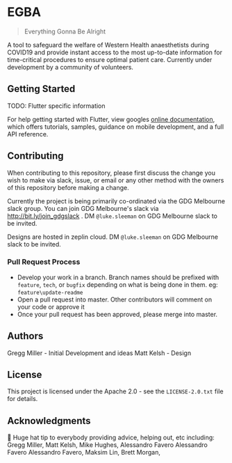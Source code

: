 # EGBA

> Everything
> Gonna
> Be
> Alright

A tool to safeguard the welfare of Western Health anaesthetists during COVID19 and provide instant access to the most up-to-date information for time-critical procedures to ensure optimal patient care.  Currently under development by a community of volunteers.

## Getting Started

TODO:  Flutter specific information

For help getting started with Flutter, view googles
[online documentation](https://flutter.dev/docs), which offers tutorials,
samples, guidance on mobile development, and a full API reference.

## Contributing

When contributing to this repository, please first discuss the change you wish to make via slack, issue, or email or any other method with the owners of this repository before making a change.

Currently the project is being primarily co-ordinated via the GDG Melbourne slack group.  You can join GDG Melbourne's slack via http://bit.ly/join_gdgslack .  DM `@luke.sleeman` on GDG Melbourne slack to be invited.

Designs are hosted in zeplin cloud.  DM `@luke.sleeman` on GDG Melbourne slack to be invited.

### Pull Request Process

* Develop your work in a branch.  Branch names should be prefixed with `feature`, `tech`, or `bugfix` depending on what is being done in them.  eg:  `feature\update-readme`
* Open a pull request into master.  Other contributors will comment on your code or approve it
* Once your pull request has been approved, please merge into master.

## Authors

Gregg Miller - Initial Development and ideas
Matt Kelsh - Design

## License

This project is licensed under the Apache 2.0 - see the `LICENSE-2.0.txt` file for details.

## Acknowledgments

🎩 Huge hat tip to everybody providing advice, helping out, etc including: Gregg Miller, Matt Kelsh, Mike Hughes,  Alessandro Favero Alessandro Favero Alessandro Favero, Maksim Lin, Brett Morgan, 